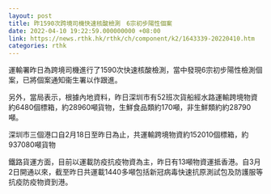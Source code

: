 ```yaml
---
layout: post
title: 昨1590次跨境司機快速核酸檢測　6宗初步陽性個案
date: 2022-04-10 19:22:59.000000000 +08:00
link: https://news.rthk.hk/rthk/ch/component/k2/1643339-20220410.htm
categories: rthk
---
```


運輸署昨日為跨境司機進行了1590次快速核酸檢測，當中發現6宗初步陽性檢測個案，已將個案通知衞生署以作跟進。

另外，當局表示，根據內地資料，昨日深圳市有52班次貨船經水路運輸跨境物資約6480個標箱，約28960噸貨物，生鮮食品類約170噸，非生鮮類約約28790噸。

深圳市三個港口自2月18日至昨日為止，共運輸跨境物資約152010個標箱，約937080噸貨物

鐵路貨運方面，目前以運載防疫抗疫物資為主，昨日有13噸物資運抵香港。自3月2日開通以來，截至昨日共運載1440多噸包括新冠病毒快速抗原測試包及防護服等抗疫防疫物資到港。
